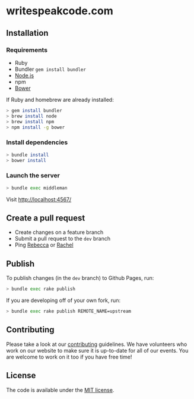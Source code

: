 # writespeakcode.com

## Installation

### Requirements

- Ruby
- Bundler `gem install bundler`
- [Node.js](http://nodejs.org/)
- npm
- [Bower](http://bower.io/)

If Ruby and homebrew are already installed:

```bash
> gem install bundler
> brew install node
> brew install npm
> npm install -g bower
```

### Install dependencies

```bash
> bundle install
> bower install
```

### Launch the server

```bash
> bundle exec middleman
```

Visit [http://localhost:4567/](http://localhost:4567/)

## Create a pull request

- Create changes on a feature branch
- Submit a pull request to the `dev` branch
- Ping [Rebecca](@rmw) or [Rachel](@rachelober)

## Publish

To publish changes (in the `dev` branch) to Github Pages, run:

```bash
> bundle exec rake publish
```

If you are developing off of your own fork, run:

```bash
> bundle exec rake publish REMOTE_NAME=upstream
```

## Contributing

Please take a look at our [contributing](CONTRIBUTE.md) guidelines. We have volunteers who work on our website to make sure it is up-to-date for all of our events. You are welcome to work on it too if you have free time!

## License

The code is available under the [MIT license](MIT-LICENSE).
